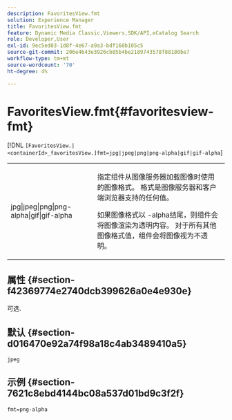 ```yaml
---
description: FavoritesView.fmt
solution: Experience Manager
title: FavoritesView.fmt
feature: Dynamic Media Classic,Viewers,SDK/API,eCatalog Search
role: Developer,User
exl-id: 9ec5ed03-1d8f-4e67-a9a3-bdf160b105c5
source-git-commit: 206e4643e3926cb85b4be2189743578f88180be7
workflow-type: tm+mt
source-wordcount: '70'
ht-degree: 4%

---
```


# FavoritesView.fmt{#favoritesview-fmt}

[!DNL `[FavoritesView.|<containerId>_favoritesView.]fmt=jpg|jpeg|png|png-alpha|gif|gif-alpha`]

<table id="table_2B109D2F91E64B5382B31921C3780FA5"> 
 <tbody> 
  <tr> 
   <td colname="col1"> <p><span class="codeph"> jpg|jpeg|png|png-alpha|gif|gif-alpha</span> </p> </td> 
   <td colname="col2"> <p> 指定组件从图像服务器加载图像时使用的图像格式。 格式是图像服务器和客户端浏览器支持的任何值。 </p> <p>如果图像格式以<span class="codeph"> -alpha</span>结尾，则组件会将图像渲染为透明内容。 对于所有其他图像格式值，组件会将图像视为不透明。 </p> </td> 
  </tr> 
 </tbody> 
</table>

## 属性 {#section-f42369774e2740dcb399626a0e4e930e}

可选.

## 默认 {#section-d016470e92a74f98a18c4ab3489410a5}

`jpeg`

## 示例 {#section-7621c8ebd4144bc08a537d01bd9c3f2f}

`fmt=png-alpha`
